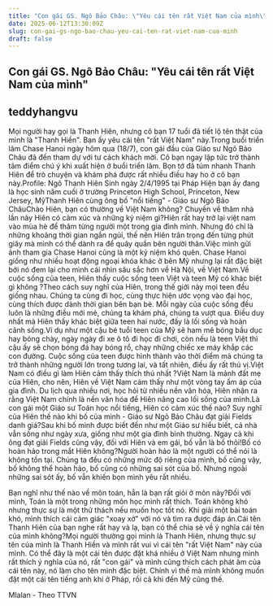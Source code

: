 ```yaml
---
title: "Con gái GS. Ngô Bảo Châu: \"Yêu cái tên rất Việt Nam của mình\""
date: 2025-06-12T13:30:09Z
slug: con-gai-gs-ngo-bao-chau-yeu-cai-ten-rat-viet-nam-cua-minh
draft: false
---
```


## Con gái GS. Ngô Bảo Châu: "Yêu cái tên rất Việt Nam của mình"

## teddyhangvu

Mọi người hay gọi là Thanh Hiên, nhưng cô bạn 17 tuổi đã tiết lộ tên thật của mình là "Thanh Hiền". Bạn ấy yêu cái tên "rất Việt Nam" này.Trong buổi triển lãm Chase Hanoi ngày hôm qua (18/7), con gái đầu của Giáo sư Ngô Bảo Châu đã đến tham dự với tư cách khách mời. Cô bạn ngay lập tức trở thành tâm điểm chú ý khi xuất hiện ở buổi triển lãm. Bọn tớ đã túm nhanh Thanh Hiên để trò chuyện và khám phá được rất nhiều điều hay ho ở cô bạn này.Profile:
Ngô Thanh Hiên
Sinh ngày 2/4/1995 tại Pháp
Hiện bạn ấy đang là học sinh năm cuối ở trường Princeton High School, Princeton, New Jersey, MỹThanh Hiên cùng ông bố "nổi tiếng" - Giáo sư Ngô Bảo ChâuChào Hiên, bạn có thường về Việt Nam không? Chuyến về thăm nhà lần này Hiên có cảm xúc và những kỷ niệm gì?Hiên rất hay trở lại việt nam vào mùa hè để thăm từng người một trong gia đình mình. Nhưng đó chỉ là những khoảng thời gian ngắn ngủi, thế nên Hiên trân trọng đến từng phút giây mà mình có thể dành ra để quây quần bên người thân.Việc mình gửi ảnh tham gia Chase Hanoi cũng là một kỷ niệm khó quên. Chase Hanoi giống như nhiều hoạt động ngoại khóa khác ở bên Mỹ nhưng lại rất đặc biệt bởi nó đem lại cho mình cái nhìn sâu sắc hơn về Hà Nội, về Việt Nam.Về cuộc sống của teen, Hiên thấy cuộc sống teen Việt và teen Mỹ có khác biệt gì không ?Theo cách suy nghĩ của Hiên, trong thế giới này mọi teen đều giống nhau. Chúng ta cùng đi học, cùng thực hiện ước vọng vào đại học, cùng thích được dành thời gian bên bạn bè. Mỗi ngày của cuộc sống đều luôn là những điều mới mẻ, chúng ta khám phá, chúng ta vượt qua. Điều duy nhất mà Hiên thấy khác biệt giữa teen hai nước, đấy là lối sống và hoàn cảnh sống.Ví dụ như một cậu bé tuổi teen của Mỹ sẽ ham mê bóng bầu dục hay bóng chày, ngày ngày đi xe ô tô đi học đi chơi, còn nếu là teen Việt thì cậu ấy sẽ chọn bóng đá hay bóng rổ, chạy những chiếc xe máy khắp các con đường. Cuộc sống của teen được hình thành vào thời điểm mà chúng ta trở thành những người lớn trong tương lai, và tất nhiên, điều ấy rất thú vị.Việt Nam có điều gì làm Hiên cảm thấy thích thú nhất ?Việt Nam là mảnh đất mẹ của Hiên, cho nên, Hiên về Việt Nam cảm thấy như một vòng tay ấm áp của gia đình. Du lịch qua nhiều nơi, học hỏi từ nhiều nền văn hóa, Hiên nhận ra rằng Việt Nam chính là nền văn hóa để Hiên nâng cao lối sống của mình.Là con gái một Giáo sư Toán học nổi tiếng, Hiên có cảm xúc thế nào? Suy nghĩ của Hiên thế nào khi bố của mình - Giáo sư Ngô Bảo Châu đạt giải Fields danh giá?Sau khi bố mình được biết đến như một Giáo sư hiểu biết, cả nhà vẫn sống như ngày xưa, giống như một gia đình bình thường. Ngay cả khi ông đạt giải Fields cũng vậy, đối với Hiên và em gái, bố vẫn là bố thôi!Bố có hoàn hảo trong mắt Hiên không?Người hoàn hảo là một người có thể nói là không tồn tại. Chúng ta đều có những mức độ riêng của mình, bố cũng vậy, bố không thể hoàn hảo, bố cũng có những sai sót của bố. Nhưng ngoài những sai sót ấy, bố vẫn khiến bọn mình yêu rất nhiều.

Bạn nghĩ như thế nào về môn toán, hẳn là bạn rất giỏi ở môn này?Đối với mình, Toán là một trong những môn học mình rất thích. Toán không khó nhưng thực sự là một thử thách nếu muốn học tốt nó. Khi giải một bài toán khó, mình thích cái cảm giác "xoay xở" với nó và tìm ra được đáp án.Cái tên Thanh Hiên của bạn nghe rất hay và lạ, bạn có thể chia sẻ về ý nghĩa cái tên của mình không?Mọi người thường gọi mình là Thanh Hiên, nhưng thực sự tên của mình là Thanh Hiền và mình rất vui vì cái tên "rất Việt Nam" này của mình. Có thể đây là một cái tên được đặt khá nhiều ở Việt Nam nhưng mình rất thích ý nghĩa của nó, rất "con gái" và mình cũng thích cách phát âm của cái tên này, nó làm cho tên mình đặc biệt. Chính vì thế mà mình không muốn đặt một cái tên tiếng anh khi ở Pháp, rồi cả khi đến Mỹ cũng thế.


 Mlalan - Theo TTVN